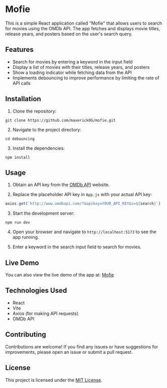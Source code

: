 # Mofie

This is a simple React application called "Mofie" that allows users to search for movies using the OMDb API. The app fetches and displays movie titles, release years, and posters based on the user's search query.

## Features

- Search for movies by entering a keyword in the input field
- Display a list of movies with their titles, release years, and posters
- Show a loading indicator while fetching data from the API
- Implements debouncing to improve performance by limiting the rate of API calls

## Installation

1. Clone the repository:

```
git clone https://github.com/maverickOG/mofie.git
```

2. Navigate to the project directory:

```
cd debouncing
```

3. Install the dependencies:

```
npm install
```

## Usage

1. Obtain an API key from the [OMDb API](http://www.omdbapi.com/) website.

2. Replace the placeholder API key in `App.js` with your actual API key:

```javascript
axios.get(`http://www.omdbapi.com/?&apikey=YOUR_API_KEY&s=${search}`)
```

3. Start the development server:

```
npm run dev
```

4. Open your browser and navigate to `http://localhost:5173` to see the app running.

5. Enter a keyword in the search input field to search for movies.

## Live Demo

You can also view the live demo of the app at: [Mofie](https://mofie-kappa.vercel.app/)

## Technologies Used

- React
- Vite
- Axios (for making API requests)
- OMDb API

## Contributing

Contributions are welcome! If you find any issues or have suggestions for improvements, please open an issue or submit a pull request.

## License

This project is licensed under the [MIT License](LICENSE).
